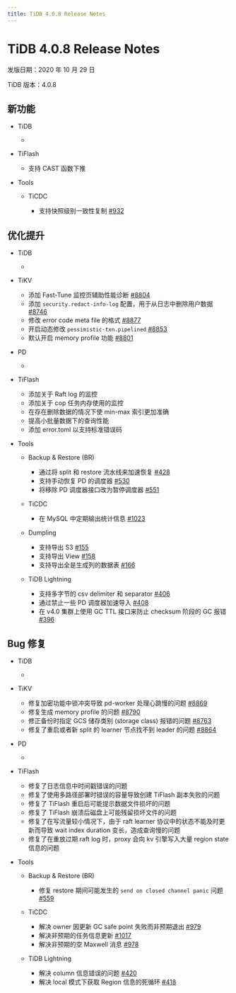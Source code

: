 ```yaml
---
title: TiDB 4.0.8 Release Notes
---
```


# TiDB 4.0.8 Release Notes

发版日期：2020 年 10 月 29 日

TiDB 版本：4.0.8

## 新功能

+ TiDB

    - 

+ TiFlash

    - 支持 CAST 函数下推

+ Tools

    + TiCDC

        - 支持快照级别一致性复制 [#932](https://github.com/pingcap/ticdc/pull/932)

## 优化提升

+ TiDB

    - 

+ TiKV

    - 添加 Fast-Tune 监控页辅助性能诊断 [#8804](https://github.com/tikv/tikv/pull/8804)
    - 添加 `security.redact-info-log` 配置，用于从日志中删除用户数据 [#8746](https://github.com/tikv/tikv/pull/8746)
    - 修改 error code meta file 的格式 [#8877](https://github.com/tikv/tikv/pull/8877)
    - 开启动态修改 `pessimistic-txn.pipelined` [#8853](https://github.com/tikv/tikv/pull/8853)
    - 默认开启 memory profile 功能 [#8801](https://github.com/tikv/tikv/pull/8801)

+ PD

    - 

+ TiFlash

    - 添加关于 Raft log 的监控
    - 添加关于 cop 任务内存使用的监控
    - 在存在删除数据的情况下使 min-max 索引更加准确
    - 提高小批量数据下的查询性能
    - 添加 error.toml 以支持标准错误码

+ Tools

    + Backup & Restore (BR)

        - 通过将 split 和 restore 流水线来加速恢复 [#428](https://github.com/pingcap/br/pull/428)
        - 支持手动恢复 PD 的调度器 [#530](https://github.com/pingcap/br/pull/530)
        - 将移除 PD 调度器接口改为暂停调度器 [#551](https://github.com/pingcap/br/pull/551)

    + TiCDC

        - 在 MySQL 中定期输出统计信息 [#1023](https://github.com/pingcap/ticdc/pull/1023)

    + Dumpling

        - 支持导出 S3 [#155](https://github.com/pingcap/dumpling/pull/155)
        - 支持导出 View [#158](https://github.com/pingcap/dumpling/pull/158)
        - 支持导出全是生成列的数据表 [#166](https://github.com/pingcap/dumpling/pull/166)

    + TiDB Lightning

        - 支持多字节的 csv delimiter 和 separator [#406](https://github.com/pingcap/tidb-lightning/pull/406)
        - 通过禁止一些 PD 调度器加速导入 [#408](https://github.com/pingcap/tidb-lightning/pull/408)
        - 在 v4.0 集群上使用 GC TTL 接口来防止 checksum 阶段的 GC 报错 [#396](https://github.com/pingcap/tidb-lightning/pull/396)

## Bug 修复

+ TiDB

    - 

+ TiKV

    - 修复加密功能中锁冲突导致 pd-worker 处理心跳慢的问题 [#8869](https://github.com/tikv/tikv/pull/8869)
    - 修复生成 memory profile 的问题 [#8790](https://github.com/tikv/tikv/pull/8790)
    - 修正备份时指定 GCS 储存类别 (storage class) 报错的问题 [#8763](https://github.com/tikv/tikv/pull/8763)
    - 修复了重启或者新 split 的 learner 节点找不到 leader 的问题 [#8864](https://github.com/tikv/tikv/pull/8864)

+ PD

    - 

+ TiFlash

    - 修复了日志信息中时间戳错误的问题
    - 修复了使用多路径部署时错误的容量导致创建 TiFlash 副本失败的问题
    - 修复了 TiFlash 重启后可能提示数据文件损坏的问题
    - 修复了 TiFlash 崩溃后磁盘上可能残留损坏文件的问题
    - 修复了在写流量较小情况下，由于 raft learner 协议中的状态不能及时更新而导致 wait index duration 变长，造成查询慢的问题
    - 修复了在重放过期 raft log 时，proxy 会向 kv 引擎写入大量 region state 信息的问题

+ Tools

    + Backup & Restore (BR)

        - 修复 restore 期间可能发生的 `send on closed channel panic` 问题 [#559](https://github.com/pingcap/br/pull/559)

    + TiCDC

        - 解决 owner 因更新 GC safe point 失败而非预期退出 [#979](https://github.com/pingcap/ticdc/pull/979)
        - 解决非预期的任务信息更新 [#1017](https://github.com/pingcap/ticdc/pull/1017)
        - 解决非预期的空 Maxwell 消息 [#978](https://github.com/pingcap/ticdc/pull/978)

    + TiDB Lightning

        - 解决 column 信息错误的问题 [#420](https://github.com/pingcap/tidb-lightning/pull/420)
        - 解决 local 模式下获取 Region 信息的死循环 [#418](https://github.com/pingcap/tidb-lightning/pull/418)
